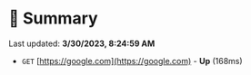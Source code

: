# 📖 Summary
Last updated: **3/30/2023, 8:24:59 AM**

- `GET` [https://google.com](https://google.com) - **Up** (168ms)
